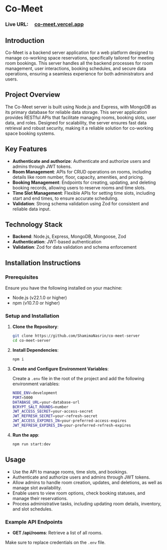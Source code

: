 # Co-Meet

### Live URL: &nbsp; &nbsp; [co-meet.vercel.app](https://co-meet-server-only.vercel.app/)

## Introduction

Co-Meet is a backend server application for a web platform designed to manage co-working space reservations, specifically tailored for meeting room bookings. This server handles all the backend processes for room management, user interactions, booking schedules, and secure data operations, ensuring a seamless experience for both administrators and users.

## Project Overview

The Co-Meet server is built using Node.js and Express, with MongoDB as its primary database for reliable data storage. This server application provides RESTful APIs that facilitate managing rooms, booking slots, user data, and roles. Designed for scalability, the server ensures fast data retrieval and robust security, making it a reliable solution for co-working space booking systems.

## Key Features

- **Authenticate and authorize**: Authenticate and authorize users and admins through JWT tokens.
- **Room Management**: APIs for CRUD operations on rooms, including details like room number, floor, capacity, amenities, and pricing.
- **Booking Management**: Endpoints for creating, updating, and deleting booking records, allowing users to reserve rooms and time slots.
- **Time Slot Management**: Flexible APIs for setting time slots, including start and end times, to ensure accurate scheduling.
- **Validation**: Strong schema validation using Zod for consistent and reliable data input.

## Technology Stack

- **Backend**: Node.js, Express, MongoDB, Mongoose, Zod
- **Authentication**: JWT-based authentication
- **Validation**: Zod for data validation and schema enforcement

## Installation Instructions

### Prerequisites

Ensure you have the following installed on your machine:

- Node.js (v22.1.0 or higher)
- npm (v10.7.0 or higher)

### Setup and Installation

1. **Clone the Repository**:

   ```bash
   git clone https://github.com/ShamimaNasrin/co-meet-server
   cd co-meet-server
   ```

2. **Install Dependencies**:

   ```bash
   npm i
   ```

3. **Create and Configure Environment Variables**:

   Create a `.env` file in the root of the project and add the following environment variables:

   ```bash
   NODE_ENV=development
   PORT=5000
   DATABASE_URL=your-database-url
   BCRYPT_SALT_ROUNDS=number
   JWT_ACCESS_SECRET=your-access-secret
   JWT_REFRESH_SECRET=your-refresh-secret
   JWT_ACCESS_EXPIRES_IN=your-preferred-access-expires
   JWT_REFRESH_EXPIRES_IN=your-preferred-refresh-expires
   ```

4. **Run the app**:

   ```bash
   npm run start:dev
   ```

## Usage

- Use the API to manage rooms, time slots, and bookings.
- Authenticate and authorize users and admins through JWT tokens.
- Allow admins to handle room creation, updates, and deletions, as well as manage slot availability.
- Enable users to view room options, check booking statuses, and manage their reservations.
- Process administrative tasks, including updating room details, inventory, and slot schedules.

### Example API Endpoints

- **GET /api/rooms**: Retrieve a list of all rooms.

Make sure to replace credentials on the `.env` file.
